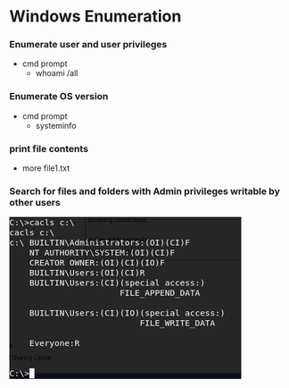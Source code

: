 # Windows Enumeration

### Enumerate user and user privileges

* cmd prompt
  * whoami /all

### Enumerate OS version

* cmd prompt
  * systeminfo

### print file contents

* more file1.txt

### Search for files and folders with Admin privileges writable by other users

![](../../.gitbook/assets/image%20%2829%29.png)





